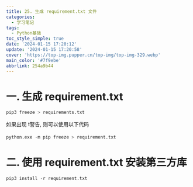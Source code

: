 ```yaml
---
title: 25. 生成 requirement.txt 文件
categories:
  - 学习笔记
tags:
  - Python基础
toc_style_simple: true
date: '2024-01-15 17:20:12'
update: '2024-01-15 17:20:58'
cover: 'https://top-img.pupper.cn/top-img/top-img-329.webp'
main_color: '#7f9ebe'
abbrlink: 254a9b44
---
```


# 一. 生成 requirement.txt

```Python
pip3 freeze > requirements.txt
```

如果出现 :exclamation:警告, 则可以使用以下代码

```Python
python.exe -m pip freeze > requirement.txt
```

# 二. 使用 requirement.txt 安装第三方库

```Python
pip3 install -r requirement.txt
```

